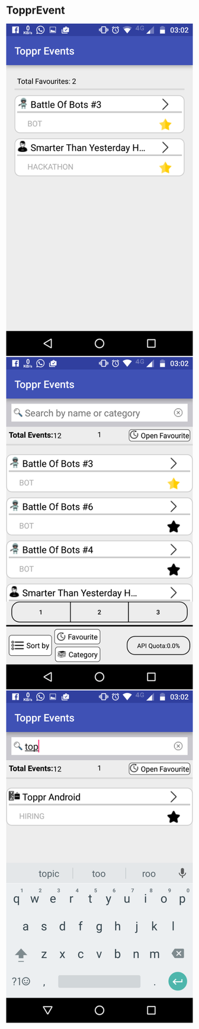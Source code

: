 # TopprEvent
![Scren shots](/app/toppr-events.png?raw=true)
![Scren shots](/app/toppr-events2.png?raw=true)
![Scren shots](/app/toppr-events3.png?raw=true)
